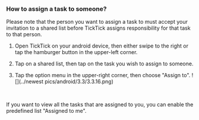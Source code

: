 ### How to assign a task to someone?
Please note that the person you want to assign a task to must accept your invitation to a shared list before TickTick assigns responsibility for that task to that person.

1. Open TickTick on your android device, then either swipe to the right or tap the hamburger button in the upper-left corner.

2. Tap on a shared list, then tap on the task you wish to assign to someone.

3. Tap the option menu in the upper-right corner, then choose "Assign to".
![](../newest pics/android/3.3/3.3.16.png)
<br />

If you want to view all the tasks that are assigned to you, you can enable the predefined list "Assigned to me".
